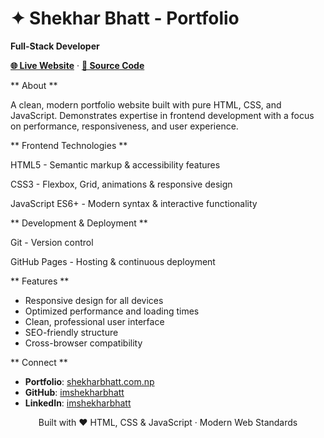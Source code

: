 # ✦ Shekhar Bhatt - Portfolio

**Full-Stack Developer**

[**🌐 Live Website**](https://www.shekharbhatt.com.np) · [**📂 Source Code**](https://github.com/imshekharbhatt/MyPortfolio)

** About **

A clean, modern portfolio website built with pure HTML, CSS, and JavaScript. Demonstrates expertise in frontend development with a focus on performance, responsiveness, and user experience.

** Frontend Technologies **

HTML5 - Semantic markup & accessibility features

CSS3 - Flexbox, Grid, animations & responsive design

JavaScript ES6+ - Modern syntax & interactive functionality

** Development & Deployment **

Git - Version control

GitHub Pages - Hosting & continuous deployment

** Features **

- Responsive design for all devices
- Optimized performance and loading times
- Clean, professional user interface
- SEO-friendly structure
- Cross-browser compatibility

** Connect **

- **Portfolio**: [shekharbhatt.com.np](https://www.shekharbhatt.com.np)
- **GitHub**: [imshekharbhatt](https://github.com/imshekharbhatt)
- **LinkedIn**: [imshekharbhatt](https://linkedin.com/in/imshekharbhatt)

<div align="center">

Built with ❤️ HTML, CSS & JavaScript · Modern Web Standards

</div>

